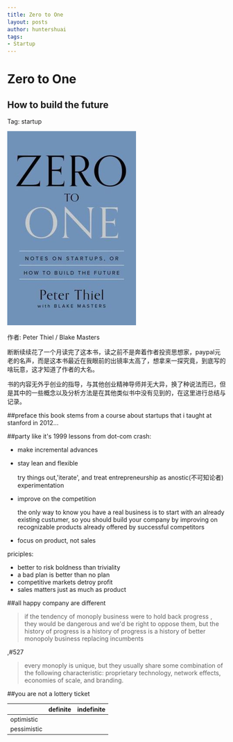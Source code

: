 ```yaml
---
title: Zero to One
layout: posts
author: huntershuai
tags:
- Startup
---
```


Zero to One
===
How to build the future
---

Tag: startup

<a href="http://book.douban.com/subject/24753651/">
<img src="/images/zerotoone/front_page.jpg" alt="front page"/>
</a>

作者: Peter Thiel / Blake Masters 


断断续续花了一个月读完了这本书，读之前不是奔着作者投资思想家，paypal元老的名声，而是这本书最近在我眼前的出镜率太高了，想拿来一探究竟，到底写的啥玩意，这才知道了作者的大名。

书的内容无外乎创业的指导，与其他创业精神导师并无大异，换了种说法而已，但是其中的一些概念以及分析方法是在其他类似书中没有见到的，在这里进行总结与记录。

##preface
this book stems from a course about startups that i taught at stanford in 2012...

##party like it's 1999
lessons from dot-com crash:

- make incremental advances
- stay lean and flexible
	
	try things out,'iterate', and treat entrepreneurship as anostic(不可知论者) experimentation

- improve on the competition

	the only way to know you have a real business is to start with an already existing custumer, so you should build your company by improving on recognizable products already offered by successful competitors
	
- focus on product, not sales

priciples:

- better to risk boldness than triviality
- a bad plan is better than no plan
- competitive markets detroy profit
- sales matters just as much as product

##all happy company are different

> if the tendency of monoply business were to hold back progress , they would be dangerous and we'd be right to oppose them, but the history of progress is a history of progress is a history of better monopoly business replacing incumbents



,#527
 >  every monoply is unique, but they usually share some combination of the following characteristic: proprietary technology, network effects, economies of scale, and branding.
 
 
 
 
 ##you are not a lottery ticket




|            |definite | indefinite |
|------------|---------| -----------|
| optimistic |
|pessimistic |
 
 
 
  
 


	